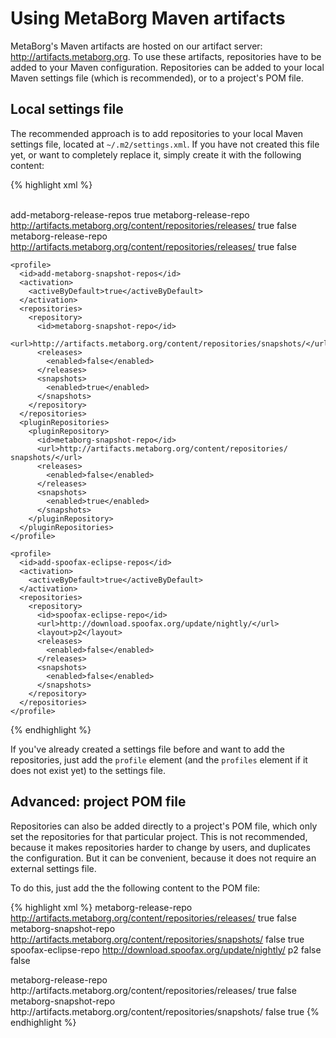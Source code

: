 # Using MetaBorg Maven artifacts

MetaBorg's Maven artifacts are hosted on our artifact server: <http://artifacts.metaborg.org>. To use these artifacts, repositories have to be added to your Maven configuration. Repositories can be added to your local Maven settings file (which is recommended), or to a project's POM file.

## Local settings file

The recommended approach is to add repositories to your local Maven settings file, located at `~/.m2/settings.xml`. If you have not created this file yet, or want to completely replace it, simply create it with the following content:

{% highlight xml %}
<?xml version="1.0" ?>
<settings xmlns="http://maven.apache.org/SETTINGS/1.0.0" xmlns:xsi="http://www.w3.org/2001/XMLSchema-instance"
  xsi:schemaLocation="http://maven.apache.org/SETTINGS/1.0.0 http://maven.apache.org/xsd/settings-1.0.0.xsd">  
  <profiles>
    <profile>
      <id>add-metaborg-release-repos</id>
      <activation>
        <activeByDefault>true</activeByDefault>
      </activation>
      <repositories>
        <repository>
          <id>metaborg-release-repo</id>
          <url>http://artifacts.metaborg.org/content/repositories/releases/</url>
          <releases>
            <enabled>true</enabled>
          </releases>
          <snapshots>
            <enabled>false</enabled>
          </snapshots>
        </repository>
      </repositories>
      <pluginRepositories>
        <pluginRepository>
          <id>metaborg-release-repo</id>
          <url>http://artifacts.metaborg.org/content/repositories/releases/</url>
          <releases>
            <enabled>true</enabled>
          </releases>
          <snapshots>
            <enabled>false</enabled>
          </snapshots>
        </pluginRepository>
      </pluginRepositories>
    </profile>

    <profile>
      <id>add-metaborg-snapshot-repos</id>
      <activation>
        <activeByDefault>true</activeByDefault>
      </activation>
      <repositories>
        <repository>
          <id>metaborg-snapshot-repo</id>
          <url>http://artifacts.metaborg.org/content/repositories/snapshots/</url>
          <releases>
            <enabled>false</enabled>
          </releases>
          <snapshots>
            <enabled>true</enabled>
          </snapshots>
        </repository>
      </repositories>
      <pluginRepositories>
        <pluginRepository>
          <id>metaborg-snapshot-repo</id>
          <url>http://artifacts.metaborg.org/content/repositories/ snapshots/</url>
          <releases>
            <enabled>false</enabled>
          </releases>
          <snapshots>
            <enabled>true</enabled>
          </snapshots>
        </pluginRepository>
      </pluginRepositories>
    </profile>

    <profile>
      <id>add-spoofax-eclipse-repos</id>
      <activation>
        <activeByDefault>true</activeByDefault>
      </activation>
      <repositories>
        <repository>
          <id>spoofax-eclipse-repo</id>
          <url>http://download.spoofax.org/update/nightly/</url>
          <layout>p2</layout>
          <releases>
            <enabled>false</enabled>
          </releases>
          <snapshots>
            <enabled>false</enabled>
          </snapshots>
        </repository>
      </repositories>
    </profile>
  </profiles>
</settings>
{% endhighlight %}

If you've already created a settings file before and want to add the repositories, just add the `profile` element (and the `profiles` element if it does not exist yet) to the settings file.

## Advanced: project POM file

Repositories can also be added directly to a project's POM file, which only set the repositories for that particular project. This is not recommended, because it makes repositories harder to change by users, and duplicates the configuration. But it can be convenient, because it does not require an external settings file.

To do this, just add the the following content to the POM file:

{% highlight xml %}
<repositories>
	<repository>
		<id>metaborg-release-repo</id>
		<url>http://artifacts.metaborg.org/content/repositories/releases/</url>
		<releases>
			<enabled>true</enabled>
		</releases>
		<snapshots>
			<enabled>false</enabled>
		</snapshots>
	</repository>
	<repository>
		<id>metaborg-snapshot-repo</id>
		<url>http://artifacts.metaborg.org/content/repositories/snapshots/</url>
		<releases>
			<enabled>false</enabled>
		</releases>
		<snapshots>
			<enabled>true</enabled>
		</snapshots>
	</repository>
	<repository>
		<id>spoofax-eclipse-repo</id>
		<url>http://download.spoofax.org/update/nightly/</url>
		<layout>p2</layout>
		<releases>
			<enabled>false</enabled>
		</releases>
		<snapshots>
			<enabled>false</enabled>
		</snapshots>
	</repository>
</repositories>

<pluginRepositories>
	<pluginRepository>
		<id>metaborg-release-repo</id>
		<url>http://artifacts.metaborg.org/content/repositories/releases/</url>
		<releases>
			<enabled>true</enabled>
		</releases>
		<snapshots>
			<enabled>false</enabled>
		</snapshots>
	</pluginRepository>
	<pluginRepository>
		<id>metaborg-snapshot-repo</id>
		<url>http://artifacts.metaborg.org/content/repositories/snapshots/</url>
		<releases>
			<enabled>false</enabled>
		</releases>
		<snapshots>
			<enabled>true</enabled>
		</snapshots>
	</pluginRepository>
</pluginRepositories>
{% endhighlight %}
